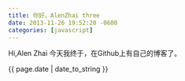 ```yaml
---
title: 你好，AlenZhai three
date: 2013-11-26 19:52:20 -0600
categories: [javascript]
---
```


Hi,Alen Zhai
今天我终于，在Github上有自己的博客了。

{{ page.date | date_to_string }}